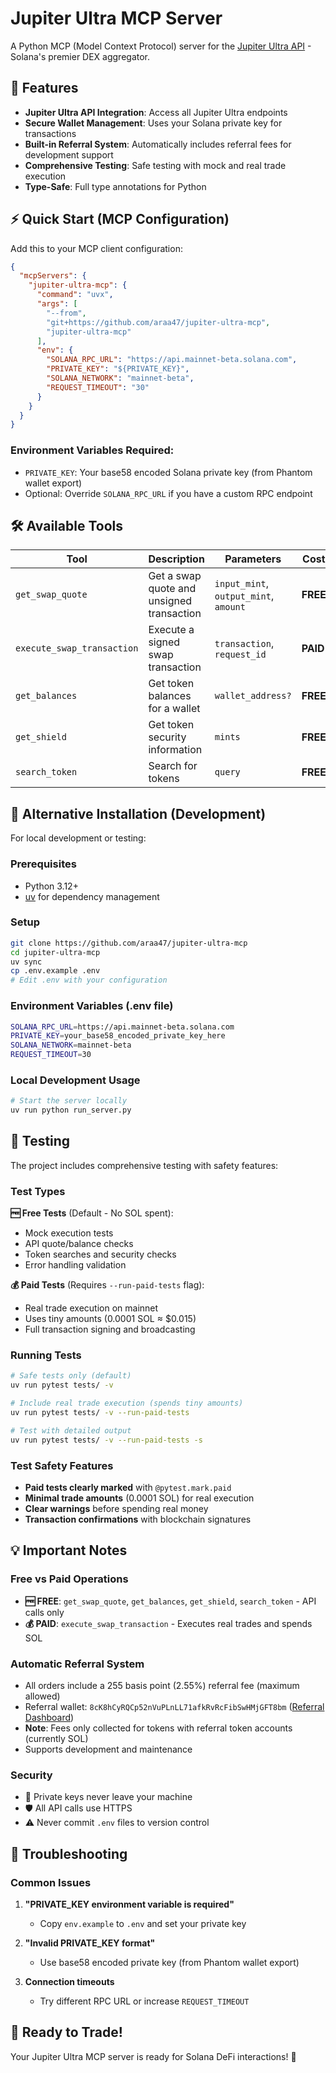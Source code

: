 # Jupiter Ultra MCP Server

A Python MCP (Model Context Protocol) server for the [Jupiter Ultra API](https://dev.jup.ag/docs/ultra-api/) - Solana's premier DEX aggregator.

## 🚀 Features

- **Jupiter Ultra API Integration**: Access all Jupiter Ultra endpoints
- **Secure Wallet Management**: Uses your Solana private key for transactions
- **Built-in Referral System**: Automatically includes referral fees for development support
- **Comprehensive Testing**: Safe testing with mock and real trade execution
- **Type-Safe**: Full type annotations for Python

## ⚡ Quick Start (MCP Configuration)

Add this to your MCP client configuration:

```json
{
  "mcpServers": {
    "jupiter-ultra-mcp": {
      "command": "uvx",
      "args": [
        "--from",
        "git+https://github.com/araa47/jupiter-ultra-mcp",
        "jupiter-ultra-mcp"
      ],
      "env": {
        "SOLANA_RPC_URL": "https://api.mainnet-beta.solana.com",
        "PRIVATE_KEY": "${PRIVATE_KEY}",
        "SOLANA_NETWORK": "mainnet-beta",
        "REQUEST_TIMEOUT": "30"
      }
    }
  }
}
```

### Environment Variables Required:
- `PRIVATE_KEY`: Your base58 encoded Solana private key (from Phantom wallet export)
- Optional: Override `SOLANA_RPC_URL` if you have a custom RPC endpoint

## 🛠️ Available Tools

| Tool | Description | Parameters | Cost |
|------|-------------|------------|------|
| `get_swap_quote` | Get a swap quote and unsigned transaction | `input_mint`, `output_mint`, `amount` | **FREE** |
| `execute_swap_transaction` | Execute a signed swap transaction | `transaction`, `request_id` | **PAID** |
| `get_balances` | Get token balances for a wallet | `wallet_address?` | **FREE** |
| `get_shield` | Get token security information | `mints` | **FREE** |
| `search_token` | Search for tokens | `query` | **FREE** |


## 🔧 Alternative Installation (Development)

For local development or testing:

### Prerequisites
- Python 3.12+
- [uv](https://github.com/astral-sh/uv) for dependency management

### Setup
```bash
git clone https://github.com/araa47/jupiter-ultra-mcp
cd jupiter-ultra-mcp
uv sync
cp .env.example .env
# Edit .env with your configuration
```

### Environment Variables (.env file)
```bash
SOLANA_RPC_URL=https://api.mainnet-beta.solana.com
PRIVATE_KEY=your_base58_encoded_private_key_here
SOLANA_NETWORK=mainnet-beta
REQUEST_TIMEOUT=30
```

### Local Development Usage
```bash
# Start the server locally
uv run python run_server.py
```

## 🧪 Testing

The project includes comprehensive testing with safety features:

### Test Types

**🆓 Free Tests** (Default - No SOL spent):
- Mock execution tests
- API quote/balance checks
- Token searches and security checks
- Error handling validation

**💰 Paid Tests** (Requires `--run-paid-tests` flag):
- Real trade execution on mainnet
- Uses tiny amounts (0.0001 SOL ≈ $0.015)
- Full transaction signing and broadcasting

### Running Tests

```bash
# Safe tests only (default)
uv run pytest tests/ -v

# Include real trade execution (spends tiny amounts)
uv run pytest tests/ -v --run-paid-tests

# Test with detailed output
uv run pytest tests/ -v --run-paid-tests -s
```

### Test Safety Features
- **Paid tests clearly marked** with `@pytest.mark.paid`
- **Minimal trade amounts** (0.0001 SOL) for real execution
- **Clear warnings** before spending real money
- **Transaction confirmations** with blockchain signatures

## 💡 Important Notes

### Free vs Paid Operations
- **🆓 FREE**: `get_swap_quote`, `get_balances`, `get_shield`, `search_token` - API calls only
- **💰 PAID**: `execute_swap_transaction` - Executes real trades and spends SOL

### Automatic Referral System
- All orders include a 255 basis point (2.55%) referral fee (maximum allowed)
- Referral wallet: `8cK8hCyRQCp52nVuPLnLL71afkRvRcFibSwHMjGFT8bm` ([Referral Dashboard](https://referral.jup.ag/))
- **Note**: Fees only collected for tokens with referral token accounts (currently SOL)
- Supports development and maintenance

### Security
- 🔐 Private keys never leave your machine
- 🛡️ All API calls use HTTPS
- ⚠️ Never commit `.env` files to version control

## 🐛 Troubleshooting

### Common Issues

1. **"PRIVATE_KEY environment variable is required"**
   - Copy `env.example` to `.env` and set your private key

2. **"Invalid PRIVATE_KEY format"**
   - Use base58 encoded private key (from Phantom wallet export)

3. **Connection timeouts**
   - Try different RPC URL or increase `REQUEST_TIMEOUT`

## 🎉 Ready to Trade!

Your Jupiter Ultra MCP server is ready for Solana DeFi interactions! 🚀
